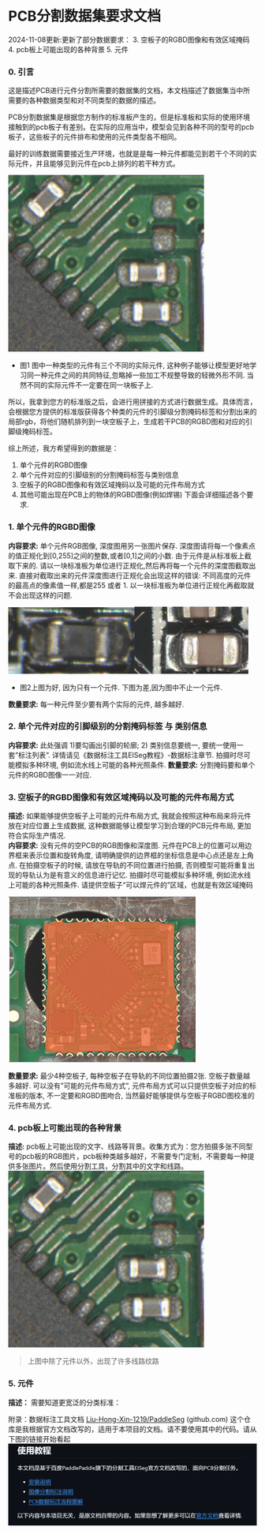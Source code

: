 # PCB分割数据集要求文档
2024-11-08更新:更新了部分数据要求：
3.	空板子的RGBD图像和有效区域掩码
4.  pcb板上可能出现的各种背景
5.  元件
### 0.  引言
这是描述PCB进行元件分割所需要的数据集的文档，本文档描述了数据集当中所需要的各种数据类型和对不同类型的数据的描述。 

PCB分割数据集是根据您方制作的标准板产生的，但是标准板和实际的使用环境接触到的pcb板子有差别。在实际的应用当中，模型会见到各种不同的型号的pcb板子，这些板子的元件排布和使用的元件类型各不相同。

最好的训练数据需要接近生产环境，也就是是每一种元件都能见到若干个不同的实际元件，并且能够见到元件在pcb上排列的若干种方式。

  ![alt text](image.png)
* 图1  图中一种类型的元件有三个不同的实际元件, 这种例子能够让模型更好地学习同一种元件之间的共同特征,忽略掉一些加工不规整导致的轻微外形不同. 当然不同的实际元件不一定要在同一块板子上.

所以，我拿到您方的标准版之后，会进行用拼接的方式进行数据生成。具体而言，会根据您方提供的标准版获得各个种类的元件的引脚级分割掩码标签和分割出来的局部rgb，将他们随机排列到一块空板子上，生成若干PCB的RGBD图和对应的引脚级掩码标签。

综上所述，我方希望得到的数据是：
1) 单个元件的RGBD图像
2) 单个元件对应的引脚级别的分割掩码标签与类别信息 
3) 空板子的RGBD图像和有效区域掩码以及可能的元件布局方式
4) 其他可能出现在PCB上的物体的RGBD图像(例如焊锡)
 下面会详细描述各个要求. 

### 1.	单个元件的RGBD图像
**内容要求:** 单个元件RGB图像, 深度图用另一张图片保存. 深度图请将每一个像素点的值正规化到[0,255]之间的整数,或者[0,1]之间的小数. 由于元件是从标准板上截取下来的. 请以一块标准板为单位进行正规化,然后再将每一个元件的深度图截取出来. 直接对截取出来的元件深度图进行正规化会出现这样的错误: 不同高度的元件的最高点的像素值一样,都是255 或者 1. 以一块标准板为单位进行正规化再截取就不会出现这样的问题.

   ![alt text](image-1.png)![alt text](image-2.png)
- 图2上图为好, 因为只有一个元件. 下图为差,因为图中不止一个元件.

**数量要求:** 每一种元件至少要有两个实际的元件, 越多越好. 
### 2.	单个元件对应的引脚级别的分割掩码标签 与 类别信息
**内容要求:** 此处强调 1)要勾画出引脚的轮廓; 2) 类别信息要统一, 要统一使用一套”标注列表”. 详情请见《数据标注工具EISeg教程》-数据标注章节. 拍摄时尽可能模拟多种环境, 例如流水线上可能的各种光照条件.
**数量要求:** 分割掩码要和单个元件的RGBD图像一一对应. 

### 3.	空板子的RGBD图像和有效区域掩码以及可能的元件布局方式
**描述:** 如果能够提供空板子上可能的元件布局方式, 我就会按照这种布局来将元件放在对应位置上生成数据, 这种数据能够让模型学习到合理的PCB元件布局, 更加符合实际生产情况.  
**内容要求:** 没有元件的空PCB的RGB图像和深度图. 元件在PCB上的位置可以用边界框来表示位置和旋转角度, 请明确提供的边界框的坐标信息是中心点还是左上角点. 在拍摄空板子的时候, 请放在导轨的不同位置进行拍摄, 否则模型可能将重复出现的导轨认为是有意义的信息进行记忆. 拍摄时尽可能模拟多种环境, 例如流水线上可能的各种光照条件.
请提供空板子“可以焊元件的”区域，也就是有效区域掩码

![alt text](image-3.png)

**数量要求:** 最少4种空板子, 每种空板子在导轨的不同位置拍摄2张. 空板子数量越多越好. 
可以没有”可能的元件布局方式”, 元件布局方式可以只提供空板子对应的标准板的版本, 不一定要和RGBD图吻合, 当然最好能够提供与空板子RGBD图校准的元件布局方式.

### 4.  pcb板上可能出现的各种背景
**描述:** pcb板上可能出现的文字、线路等背景。收集方式为：您方拍摄多张不同型号的pcb板的RGB图片，pcb板种类越多越好，不需要专门定制，不需要每一种提供多张图片。然后使用分割工具，分割其中的文字和线路。
  ![alt text](image.png)
>上图中除了元件以外，出现了许多线路纹路


### 5. 元件
**描述：** 需要知道更宽泛的分类标准：

附录：数据标注工具文档
[Liu-Hong-Xin-1219/PaddleSeg](https://gitee.com/liu-hongxin2/jrs-paddle-seg) (github.com)
这个仓库是我根据官方文档改写的，适用于本项目的文档。请不要使用其中的代码。请从下图的链接开始看起
![alt text](image-4.png)
